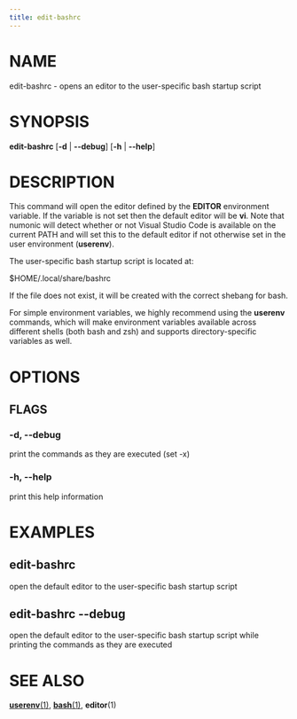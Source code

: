 ```yaml
---
title: edit-bashrc
---
```


# NAME

edit-bashrc - opens an editor to the user-specific bash startup script

# SYNOPSIS

**edit-bashrc** [**-d** | **--debug**] [**-h** | **--help**]

# DESCRIPTION

This command will open the editor defined by the **EDITOR** environment variable. If the variable is not set then the
default editor will be **vi**. Note that numonic will detect whether or not Visual Studio Code is available on the
current PATH and will set this to the default editor if not otherwise set in the user environment (**userenv**).

The user-specific bash startup script is located at:

\$HOME/.local/share/bashrc

If the file does not exist, it will be created with the correct shebang for bash.

For simple environment variables, we highly recommend using the **userenv** commands, which will make environment
variables available across different shells (both bash and zsh) and supports directory-specific variables as well.

# OPTIONS

## FLAGS

### -d, --debug

print the commands as they are executed (set -x)

### -h, --help

print this help information

# EXAMPLES

## edit-bashrc

open the default editor to the user-specific bash startup script

## edit-bashrc --debug

open the default editor to the user-specific bash startup script while printing the commands as they are executed

# SEE ALSO

[**userenv**(1)](https://automotivemastermind.github.io/numonic/userenv/),
[**bash**(1)](https://man7.org/linux/man-pages/man1/bash.1.html), **editor**(1)
